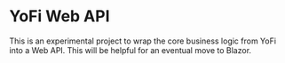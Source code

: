 # YoFi Web API

This is an experimental project to wrap the core business logic from YoFi
into a Web API. This will be helpful for an eventual move to Blazor. 